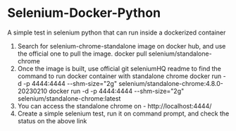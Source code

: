 # Selenium-Docker-Python
A simple test in selenium python that can run inside a dockerized container

1. Search for selenium-chrome-standalone image on docker hub, and use the official one to pull the image. 
    docker pull selenium/standalone-chrome
2. Once the image is built, use official git seleniumHQ readme to find the command to run docker container with standalone chrome
    docker run -d -p 4444:4444 --shm-size="2g" selenium/standalone-chrome:4.8.0-20230210
    docker run -d -p 4444:4444 --shm-size="2g" selenium/standalone-chrome:latest
3. You can access the standalone chrome on - http://localhost:4444/
4. Create a simple selenium test, run it on command prompt, and check the status on the above link
